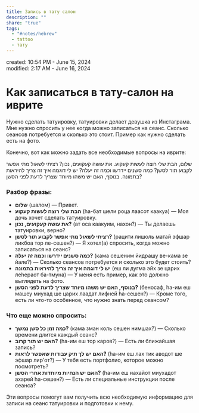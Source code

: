 ```yaml
---  
title: Запись в тату салон  
description: ""  
share: "true"  
tags:  
  - "#notes/hebrew"  
  - tattoo  
  - тату  
---  
```

created: 10:54 PM - June 15, 2024  
modified: 2:17 AM - June 16, 2024  
  
# Как записаться в тату-салон на иврите  
  
Нужно сделать татуировку, татуировки делает девушка из Инстаграма. Мне нужно спросить у нее когда можно записаться на сеанс. Сколько сеансов потребуется и сколько это стоит. Пример как нужно сделать есть на фото.   
  
Конечно, вот как можно задать все необходимые вопросы на иврите:  
  
שלום, הבת שלי רוצה לעשות קעקוע. את עושה קעקועים, נכון? רציתי לשאול מתי אפשר לקבוע תור לסשן? כמה סשנים יידרשו וכמה זה יעלה? יש לי דוגמה איך זה צריך להיראות בתמונה. בנוסף, האם יש משהו מיוחד שצריך לדעת לפני הסשן?  
  
### Разбор фразы:  
- **שלום** (шалом) — Привет.  
- **הבת שלי רוצה לעשות קעקוע** (hа-бат шели роца лаасот каакуа) — Моя дочь хочет сделать татуировку.  
- **את עושה קעקועים, נכון?** (ат оса каакуим, нахон?) — Ты делаешь татуировки, верно?  
- **רציתי לשאול מתי אפשר לקבוע תור לסשן?** (рацити лишоль матай эфшар ликбоа тор ле-сешен?) — Я хотел(а) спросить, когда можно записаться на сеанс?  
- **כמה סשנים יידרשו וכמה זה יעלה?** (кама сешеним йидрашу ве-кама зе йале?) — Сколько сеансов потребуется и сколько это будет стоить?  
- **יש לי דוגמה איך זה צריך להיראות בתמונה** (еш ли дугма эйх зе царих леhераот ба-тмуна) — У меня есть пример, как это должно выглядеть на фото.  
- **בנוסף, האם יש משהו מיוחד שצריך לדעת לפני הסשן?** (беносаф, hа-им еш машеу миухад ше царих лаадат лифней hа-сешен?) — Кроме того, есть ли что-то особенное, что нужно знать перед сеансом?  
  
### Что еще можно спросить:  
  
- **כמה זמן כל סשן נמשך?** (кама зман коль сешен нимшах?) — Сколько времени длится каждый сеанс?  
- **האם יש תור קרוב?** (hа-им еш тор каров?) — Есть ли ближайшая запись?  
- **האם יש לך תיק עבודות שאפשר לראות?** (hа-им еш лах тик аводот ше эфшар лир'от?) — У тебя есть портфолио, которое можно посмотреть?  
- **האם יש הנחיות מיוחדות אחרי הסשן?** (hа-им еш нахайот миухадот ахарей hа-сешен?) — Есть ли специальные инструкции после сеанса?  
  
Эти вопросы помогут вам получить всю необходимую информацию для записи на сеанс татуировки и подготовки к нему.